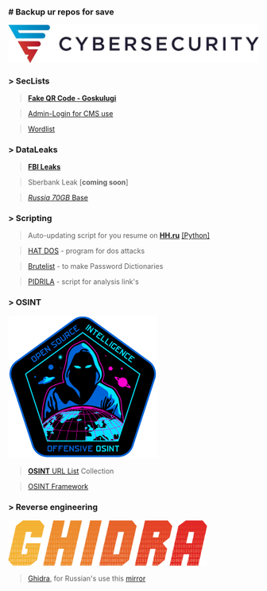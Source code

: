 ### # Backup ur repos for save
![screenshot of sample](logo/cybersec.png)
### > SecLists
>[**Fake QR Code - Goskulugi**](https://github.com/SKDCO/skdco.github.io/tree/main/files/fake-QR-code-goskulugi)

>[Admin-Login for CMS use](https://github.com/SKDCO/skdco.github.io/tree/main/files/admin-login-jsql-injection)

>[Wordlist](https://github.com/SKDCO/skdco.github.io/tree/main/files/wordlist)

### > DataLeaks
>[**FBI Leaks**](https://www.mediafire.com/file/kr334mxsc474c2x/FBI_LEAKS.zip/file)

>Sberbank Leak [**coming soon**]

>[*Russia 70GB* Base](https://yadi.sk/d/wem9Wpo5HMNaYg)

### > Scripting
>Auto-updating script for you resume on [**HH.ru**](https://hh.ru) [[Python]](https://github.com/SKDCO/skdco.github.io/tree/main/files/autoupdate-you-resume-for-hh.ru)

> [HAT DOS](https://github.com/SKDCO/skdco.github.io/tree/main/files/HAT_Dos) - program for dos attacks 

> [Brutelist](https://github.com/SKDCO/skdco.github.io/tree/main/files/brutelist) - to make Password Dictionaries

> [PIDRILA](https://github.com/SKDCO/skdco.github.io/tree/main/files/pidrila) - script for analysis link's

### > OSINT
<img src="logo/OffensiveOsint-logo.png" width="300">

> [**OSINT** URL List](https://github.com/SKDCO/skdco.github.io/tree/main/files/OSINT_Collection) Collection

> [OSINT Framework](https://github.com/SKDCO/skdco.github.io/tree/main/files/OSINT_Framework)

### > Reverse engineering
<img src="logo/ghidra.png" width="400">

> [Ghidra](https://ghidra-sre.org/), for Russian's use this [mirror](https://github.com/NationalSecurityAgency/ghidra/releases/download/Ghidra_10.0_build/ghidra_10.0_PUBLIC_20210621.zip)
 
<!--
**SKDCO/SKDCO** is a ✨ _special_ ✨ repository because its `README.md` (this file) appears on your GitHub profile.

Here are some ideas to get you started:

- 🔭 I’m currently working on ...
- 🌱 I’m currently learning ...
- 👯 I’m looking to collaborate on ...
- 🤔 I’m looking for help with ...
- 💬 Ask me about ...
- 📫 How to reach me: ...
- 😄 Pronouns: ...
- ⚡ Fun fact: ...
-->
